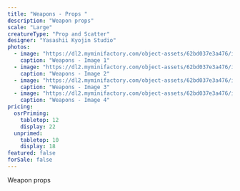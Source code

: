 ```yaml
---
title: "Weapons - Props "
description: "Weapon props"
scale: "Large"
creatureType: "Prop and Scatter"
designer: "Yasashii Kyojin Studio"
photos:
  - image: "https://dl2.myminifactory.com/object-assets/62bd037e3a476/images/720X720-scatter-weapons-ps.jpg"
    caption: "Weapons - Image 1"
  - image: "https://dl2.myminifactory.com/object-assets/62bd037e3a476/images/720X720-scatter-weapons-02.jpg"
    caption: "Weapons - Image 2"
  - image: "https://dl2.myminifactory.com/object-assets/62bd037e3a476/images/720X720-scatter-weapons-01.jpg"
    caption: "Weapons - Image 3"
  - image: "https://dl2.myminifactory.com/object-assets/62bd037e3a476/images/720X720-scatter-weapon-racks-01.jpg"
    caption: "Weapons - Image 4"
pricing:
  osrPriming:
    tabletop: 12
    display: 22
  unprimed:
    tabletop: 10
    display: 18
featured: false
forSale: false
---
```


Weapon props